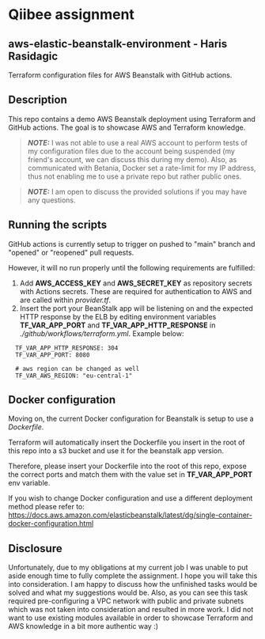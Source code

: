 # Qiibee assignment 
## aws-elastic-beanstalk-environment - Haris Rasidagic
Terraform configuration files for AWS Beanstalk with GitHub actions.



## Description

This repo contains a demo AWS Beanstalk deployment using Terraform and GitHub actions. The goal is to showcase AWS and Terraform knowledge. 

> **_NOTE:_**  I was not able to use a real AWS account to perform tests of my configuration files due to the account being suspended (my friend's account, we can discuss this during my demo). Also, as communicated with Betania, Docker set a rate-limit for my IP address, thus not enabling me to use a private repo but rather public ones.

> **_NOTE:_**  I am open to discuss the provided solutions if you may have any questions. 

## Running the scripts

GitHub actions is currently setup to trigger on pushed to "main" branch and "opened" or "reopened" pull requests. 

However, it will no run properly until the following requirements are fulfilled: 

1. Add **AWS_ACCESS_KEY** and **AWS_SECRET_KEY** as repository secrets with Actions secrets. These are required for authentication to AWS and are called within *provider.tf*.
2. Insert the port your BeanStalk app will be listening on and the expected HTTP response by the ELB by editing environment variables **TF_VAR_APP_PORT** and **TF_VAR_APP_HTTP_RESPONSE** in *./github/workflows/terraform.yml*. 
Example below:
```
  TF_VAR_APP_HTTP_RESPONSE: 304
  TF_VAR_APP_PORT: 8080

  # aws region can be changed as well
  TF_VAR_AWS_REGION: "eu-central-1"
```

## Docker configuration
Moving on, the current Docker configuration for Beanstalk is setup to use a *Dockerfile*. 

Terraform will automatically insert the Dockerfile you insert in the root of this repo into a s3 bucket and use it for the beanstalk app version.

Therefore, please insert your Dockerfile into the root of this repo, expose the correct ports and match them with the value set in **TF_VAR_APP_PORT** env variable.

If you wish to change Docker configuration and use a different deployment method please refer to: https://docs.aws.amazon.com/elasticbeanstalk/latest/dg/single-container-docker-configuration.html


## Disclosure 
Unfortunately, due to my obligations at my current job I was unable to put aside enough time to fully complete the assignment. I hope you will take this into consideration. I am happy to discuss how the unfinished tasks would be solved and what my suggestions would be. Also, as you can see this task required pre-configuring a VPC network with public and private subnets which was not taken into consideration and resulted in more work. I did not want to use existing modules available in order to showcase Terraform and AWS knowledge in a bit more authentic way :) 